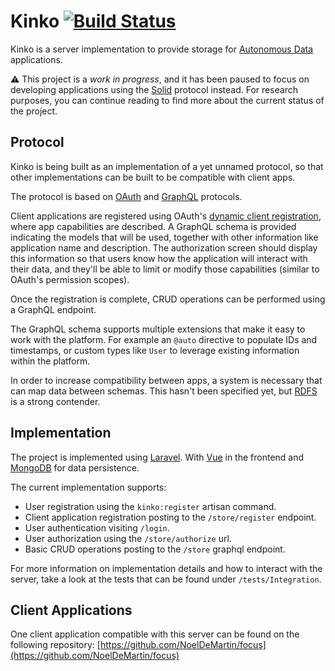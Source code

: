# Kinko [![Build Status](https://semaphoreci.com/api/v1/noeldemartin/kinko/branches/master/badge.svg)](https://semaphoreci.com/noeldemartin/kinko)

Kinko is a server implementation to provide storage for [Autonomous Data](https://noeldemartin.github.io/autonomous-data) applications.

⚠️ This project is a *work in progress*, and it has been paused to focus on developing applications using the [Solid](https://solid.mit.edu) protocol instead. For research purposes, you can continue reading to find more about the current status of the project.

## Protocol

Kinko is being built as an implementation of a yet unnamed protocol, so that other implementations can be built to be compatible with client apps.

The protocol is based on [OAuth](https://oauth.net) and [GraphQL](https://graphql.org) protocols.

Client applications are registered using OAuth's [dynamic client registration](https://tools.ietf.org/html/rfc7591), where app capabilities are described. A GraphQL schema is provided indicating the models that will be used, together with other information like application name and description. The authorization screen should display this information so that users know how the application will interact with their data, and they'll be able to limit or modify those capabilities (similar to OAuth's permission scopes).

Once the registration is complete, CRUD operations can be performed using a GraphQL endpoint.

The GraphQL schema supports multiple extensions that make it easy to work with the platform. For example an `@auto` directive to populate IDs and timestamps, or custom types like `User` to leverage existing information within the platform.

In order to increase compatibility between apps, a system is necessary that can map data between schemas. This hasn't been specified yet, but [RDFS](https://en.m.wikipedia.org/wiki/RDF_Schema) is a strong contender.

## Implementation

The project is implemented using [Laravel](https://laravel.com). With [Vue](https://vuejs.org) in the frontend and [MongoDB](https://www.mongodb.com) for data persistence.

The current implementation supports:

- User registration using the `kinko:register` artisan command.
- Client application registration posting to the `/store/register` endpoint.
- User authentication visiting `/login`.
- User authorization using the `/store/authorize` url.
- Basic CRUD operations posting to the `/store` graphql endpoint.

For more information on implementation details and how to interact with the server, take a look at the tests that can be found under `/tests/Integration`.

## Client Applications

One client application compatible with this server can be found on the following repository: [https://github.com/NoelDeMartin/focus](https://github.com/NoelDeMartin/focus)
